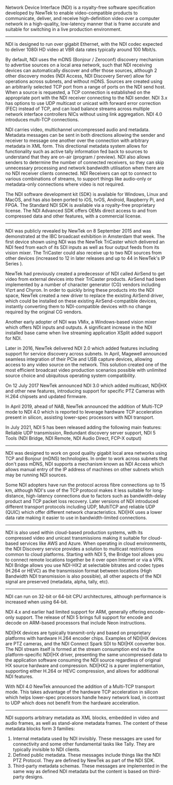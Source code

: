 Network Device Interface (NDI) is a royalty-free software specification developed by NewTek to enable video-compatible products to communicate, deliver, and receive high-definition video over a computer network in a high-quality, low-latency manner that is frame accurate and suitable for switching in a live production environment.

---

NDI is designed to run over gigabit Ethernet, with the NDI codec expected to deliver 1080i HD video at VBR data rates typically around 100 Mbit/s.

By default, NDI uses the mDNS (Bonjour / Zeroconf) discovery mechanism to advertise sources on a local area network, such that NDI receiving devices can automatically discover and offer those sources, although 2 other discovery modes (NDI Access, NDI Discovery Server) allow for operations across subnets, and without mDNS. Sources are created using an arbitrarily selected TCP port from a range of ports on the NDI send host. When a source is requested, a TCP connection is established on the appropriate port with the NDI receiver connecting to the NDI sender. NDI 3.x has options to use UDP multicast or unicast with forward error correction (FEC) instead of TCP, and can load balance streams across multiple network interface controllers NICs without using link aggregation. NDI 4.0 introduces multi-TCP connections.

NDI carries video, multichannel uncompressed audio and metadata. Metadata messages can be sent in both directions allowing the sender and receiver to message one another over the connection with arbitrary metadata in XML form. This directional metadata system allows for functionality such as active tally information fed back to sources to understand that they are on-air (program / preview). NDI also allows senders to determine the number of connected receivers, so they can skip unnecessary processing and network bandwidth utilisation when there are no NDI receiver clients connected. NDI Receivers can opt to connect to various combinations of streams, to support things like audio-only or metadata-only connections where video is not required.

The NDI software development kit (SDK) is available for Windows, Linux and MacOS, and has also been ported to iOS, tvOS, Android, Raspberry Pi, and FPGA. The Standard NDI SDK is available via a royalty-free proprietary license. The NDI Advanced SDK offers OEMs direct access to and from compressed data and other features, with a commercial license.

---

NDI was publicly revealed by NewTek on 8 September 2015 and was demonstrated at the IBC broadcast exhibition in Amsterdam that week. The first device shown using NDI was the NewTek TriCaster which delivered an NDI feed from each of its SDI inputs as well as four output feeds from its vision mixer. The TriCaster could also receive up to two NDI sources from other devices (increased to 12 in later releases and up to 44 in NewTek's IP Series ).

NewTek had previously created a predecessor of NDI called AirSend to get video from external devices into their TriCaster products. AirSend had been implemented by a number of character generator (CG) vendors including Vizrt and Chyron. In order to quickly bring these products into the NDI space, NewTek created a new driver to replace the existing AirSend driver, which could be installed on these existing AirSend-compatible devices, instantly converting them to NDI-compatible devices with no change required by the original CG vendors.

Another early adopter of NDI was VMix, a Windows-based vision mixer which offers NDI inputs and outputs. A significant increase in the NDI installed base came when live streaming application XSplit added support for NDI.

Later in 2016, NewTek delivered NDI 2.0 which added features including support for service discovery across subnets. In April, Magewell announced seamless integration of their PCIe and USB capture devices, allowing access to any video source on the network. This solution created one of the most efficient broadcast video production scenarios possible with unlimited source choice and ubiquitous operating system compatibility.

On 12 July 2017 NewTek announced NDI 3.0 which added multicast, NDI|HX and other new features, introducing support for specific PTZ Cameras with H.264 chipsets and updated firmware.

In April 2019, ahead of NAB, NewTek announced the addition of Multi-TCP mode to NDI 4.0 which is reported to leverage hardware TCP acceleration present in silicon, assisting lower-spec processors with NDI transport.

In July 2021, NDI 5 has been released adding the following main features: Reliable UDP transmission, Redundant discovery server support, NDI 5 Tools (NDI Bridge, NDI Remote, NDI Audio Direct, FCP-X output)

---

NDI was designed to work on good quality gigabit local area networks using TCP and Bonjour (mDNS) technologies. In order to work across subnets that don't pass mDNS, NDI supports a mechanism known as NDI Access which allows manual entry of the IP address of machines on other subnets which may be running NDI sources.

Some NDI adopters have run the protocol across fibre connections up to 15 km, although NDI's use of the TCP protocol makes it less suitable for long-distance, high-latency connections due to factors such as bandwidth-delay product and TCP packet loss recovery. Later versions of NDI introduced different transport protocols including UDP, MultiTCP and reliable UDP (QUIC) which offer different network characteristics. NDI|HX uses a lower data rate making it easier to use in bandwidth-limited connections.

---

NDI is also used within cloud-based production systems, with its compressed video and unicast transmissions making it suitable for cloud-based services like AWS and Azure. When operating in cloud environments, the NDI Discovery service provides a solution to multicast restrictions common to cloud platforms. Starting with NDI 5, the Bridge tool allows you to connect remote locations together be it over open Internet or via a VPN. NDI Bridge allows you use NDI-HX2 at selectable bitrates and codec types (H.264 or HEVC) as the transmission format between locations (High Bandwidth NDI transmission is also possible), all other aspects of the NDI signal are preserved (metadata, alpha, tally, etc).

---

NDI can run on 32-bit or 64-bit CPU architectures, although performance is increased when using 64-bit.

NDI 4.x and earlier had limited support for ARM, generally offering encode-only support. The release of NDI 5 brings full support for encode and decode on ARM-based processors that include Neon instructions.

NDI|HX devices are typically transmit-only and based on proprietary platforms with hardware H.264 encoder chips. Examples of NDI|HX devices are PTZ cameras, and the NDI Connect Spark SDI to NDI|HX converter box. The NDI stream itself is formed at the stream consumption end via the platform-specific NDI|HX driver, presenting the same uncompressed data to the application software consuming the NDI source regardless of original HX source hardware and compression. NDI|HX2 is a purer implementation, supporting either H.264 or HEVC compression, and allows for additional NDI features.

With NDI 4.0 NewTek announced the addition of a Multi-TCP transport mode. This takes advantage of the hardware TCP acceleration in silicon which helps lower-spec processors handle heavy network load, in contrast to UDP which does not benefit from the hardware acceleration.

---

NDI supports arbitrary metadata as XML blocks, embedded in video and audio frames, as well as stand-alone metadata frames. The content of these metadata blocks form 3 families:

1. Internal metadata used by NDI invisibly. These messages are used for connectivity and some other fundamental tasks like Tally. They are typically invisible to NDI clients.
1. Defined public metadata. These messages include things like the NDI PTZ Protocol. They are defined by NewTek as part of the NDI SDK.
1. Third-party metadata schemas. These messages are implemented in the same way as defined NDI metadata but the content is based on third-party designs.